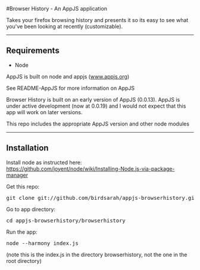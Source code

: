 #Browser History - An AppJS application

Takes your firefox browsing history and presents it so its easy to see what you've been looking at recently (customizable).

---
## Requirements

* Node

AppJS is built on node and appjs (www.appjs.org)

See README-AppJS for more information on AppJS

Browser History is built on an early version of AppJS (0.0.13). AppJS is under active development (now at 0.0.19) and I would not 
expect that this app will work on later versions.

This repo includes the appropriate AppJS version and other node modules

---
## Installation

Install node as instructed here: https://github.com/joyent/node/wiki/Installing-Node.js-via-package-manager

Get this repo:
<pre>git clone git://github.com/birdsarah/appjs-browserhistory.git</pre>

Go to app directory:
<pre>cd appjs-browserhistory/browserhistory</pre>

Run the app:
<pre>node --harmony index.js</pre>
(note this is the index.js in the directory browserhistory, not the one in the root directory)
